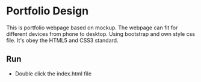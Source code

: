# Portfolio Design

This is portfolio webpage based on mockup. The webpage can fit for different devices from phone to desktop. Using bootstrap and own style css file. It's obey the HTML5 and CSS3 standard.

## Run
* Double click the index.html file

